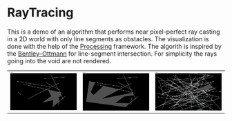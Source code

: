 # RayTracing
This is a demo of an algorithm that performs near pixel-perfect ray casting in a 2D world with only line segments as obstacles. The visualization is done with the help of the [Processing](https://processing.org/) framework. The algorith is inspired by the [Bentley–Ottmann](https://en.wikipedia.org/wiki/Bentley%E2%80%93Ottmann_algorithm) for line-segment intersection. For simplicity the rays going into the void are not rendered.

|  | | |
|--|--|--|
| <img src="docs/demo-1.png" width="400"> | <img src="docs/demo-2.png" width="400"> | <img src="docs/demo-3.png" width="400"> |